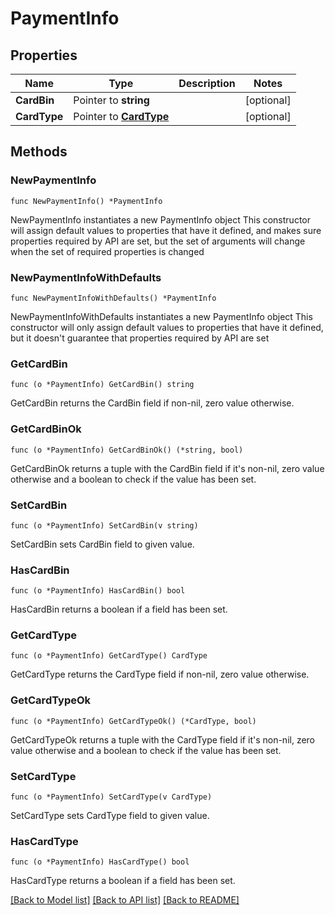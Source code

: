 # PaymentInfo

## Properties

Name | Type | Description | Notes
------------ | ------------- | ------------- | -------------
**CardBin** | Pointer to **string** |  | [optional] 
**CardType** | Pointer to [**CardType**](CardType.md) |  | [optional] 

## Methods

### NewPaymentInfo

`func NewPaymentInfo() *PaymentInfo`

NewPaymentInfo instantiates a new PaymentInfo object
This constructor will assign default values to properties that have it defined,
and makes sure properties required by API are set, but the set of arguments
will change when the set of required properties is changed

### NewPaymentInfoWithDefaults

`func NewPaymentInfoWithDefaults() *PaymentInfo`

NewPaymentInfoWithDefaults instantiates a new PaymentInfo object
This constructor will only assign default values to properties that have it defined,
but it doesn't guarantee that properties required by API are set

### GetCardBin

`func (o *PaymentInfo) GetCardBin() string`

GetCardBin returns the CardBin field if non-nil, zero value otherwise.

### GetCardBinOk

`func (o *PaymentInfo) GetCardBinOk() (*string, bool)`

GetCardBinOk returns a tuple with the CardBin field if it's non-nil, zero value otherwise
and a boolean to check if the value has been set.

### SetCardBin

`func (o *PaymentInfo) SetCardBin(v string)`

SetCardBin sets CardBin field to given value.

### HasCardBin

`func (o *PaymentInfo) HasCardBin() bool`

HasCardBin returns a boolean if a field has been set.

### GetCardType

`func (o *PaymentInfo) GetCardType() CardType`

GetCardType returns the CardType field if non-nil, zero value otherwise.

### GetCardTypeOk

`func (o *PaymentInfo) GetCardTypeOk() (*CardType, bool)`

GetCardTypeOk returns a tuple with the CardType field if it's non-nil, zero value otherwise
and a boolean to check if the value has been set.

### SetCardType

`func (o *PaymentInfo) SetCardType(v CardType)`

SetCardType sets CardType field to given value.

### HasCardType

`func (o *PaymentInfo) HasCardType() bool`

HasCardType returns a boolean if a field has been set.


[[Back to Model list]](../README.md#documentation-for-models) [[Back to API list]](../README.md#documentation-for-api-endpoints) [[Back to README]](../README.md)



